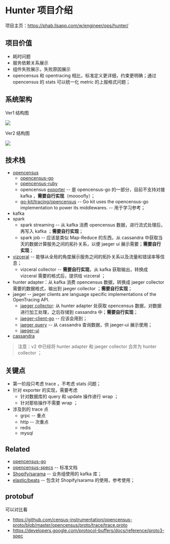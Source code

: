 # Hunter 项目介绍

项目主页：https://phab.llsapp.com/w/engineer/ops/hunter/

## 项目价值

- 耗时问题
- 服务依赖关系展示
- 组件失败展示，失败原因展示
- opencensus 和 opentracing 相比，标准定义更详细，约束更明确；通过 opencensus 的 stats 可以统一化 metric 的上报格式问题；

## 系统架构

Ver1 结构图

![](https://phab.llsapp.com/file/data/n5oxrxqonv7rpub2br6d/PHID-FILE-6clrcshyobcewttn5d55/image.png)

Ver2 结构图

![](https://phab.llsapp.com/file/data/ik4gzber3dcnjocwxdyo/PHID-FILE-c5vbf5fctmpaeqlczjwb/image.png)

## 技术栈

- [opencensus](https://opencensus.io/)
    - [opencensus-go](https://github.com/census-instrumentation/opencensus-go)
    - [opencensus-ruby](https://github.com/census-instrumentation/opencensus-ruby)
    - opencensus [exporter](https://github.com/census-instrumentation/opencensus-go/tree/master/exporter) -- 是 opencensus-go 的一部分，目前不支持对接 kafka ，**需要自行实现**（moooofly）；
    - [go-kit/tracing/opencensus](https://github.com/go-kit/kit/tree/master/tracing/opencensus)  -- Go kit uses the opencensus-go implementation to power its middlewares. -- 用于学习参考；
- kafka
- spark
    - spark streaming -- 从 kafka 消费 opencensus 数据，进行流式处理后，再写入 kafka ；**需要自行实现**；
    - spark job -- 应该是类似 Map-Reduce 的东西，从 cassandra 中获取当天的数据计算服务之间的拓扑关系，以便 jaeger ui 展示需要；**需要自行实现**；
- [vizceral](https://github.com/Netflix/vizceral) -- 能够从全局的角度展示服务之间的拓扑关系以及流量和错误率等信息；
    - vizceral collector -- **需要自行实现**，从 kafka 获取输出，转换成 vizceral 需要的格式后，提供给 vizceral ；
- hunter adapter：从 kafka 消费 opencensus 数据，转换成 jaeger collector 需要的数据格式，输出到 jaeger collector ；**需要自行实现**；
- jaeger -- jaeger clients are language specific implementations of the OpenTracing API.
    - [jaeger collector](https://github.com/jaegertracing/jaeger/tree/master/cmd/collector): 从 hunter adapter 处获取 opencensus 数据，对数据进行加工处理，之后存储到 cassandra 中；**需要自行实现**；
    - [jaeger-client-go](https://github.com/jaegertracing/jaeger-client-go) -- 应该会用到；
    - [jaeger query](https://github.com/jaegertracing/jaeger/tree/master/cmd/query) -- 从 cassandra 查询数据，供 jaeger-ui 展示使用；
    - [jaeger-ui](https://github.com/jaegertracing/jaeger-ui)
- [cassandra](https://github.com/apache/cassandra)

> 注意：v2 中已经将 hunter adapter 和 jaeger collector 合并为 hunter collector ；

## 关键点

- 第一阶段只考虑 trace ，不考虑 stats 问题；
- 针对 exporter 的实现，需要考虑
    - 针对数据库的 query 和 update 操作进行 wrap ；
    - 针对那些操作不需要 wrap ；
- 涉及到的 trace 点
    - grpc -- 重点
    - http -- 次重点
    - redis
    - mysql


## Related

- [opencensus-go](https://github.com/census-instrumentation/opencensus-go)
- [opencensus-specs](https://github.com/census-instrumentation/opencensus-specs) -- 标准文档
- [Shopify/sarama](https://github.com/Shopify/sarama)  -- 业务组使用的 kafka 库；
- [elastic/beats](https://github.com/elastic/beats/) -- 包含对 Shopify/sarama 的使用，参考使用；


## protobuf

可以对比看

- https://github.com/census-instrumentation/opencensus-proto/blob/master/opencensus/proto/trace/trace.proto
- https://developers.google.com/protocol-buffers/docs/reference/proto3-spec

